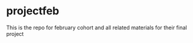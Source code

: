 # projectfeb
This is the repo for february cohort and all related materials for their final project
